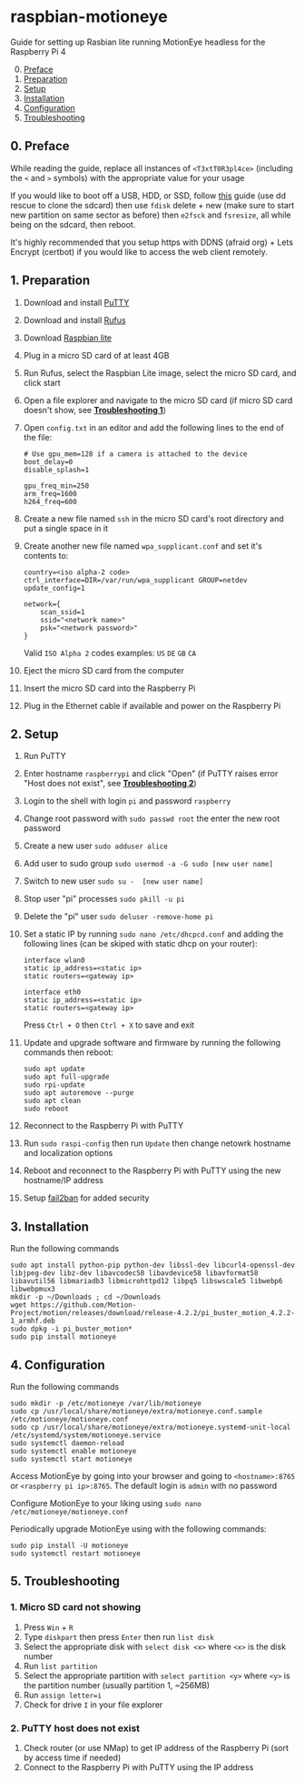 # raspbian-motioneye
Guide for setting up Rasbian lite running MotionEye headless for the Raspberry Pi 4

0. [Preface](#0-preface)
1. [Preparation](#1-preparation)
2. [Setup](#2-setup)
3. [Installation](#3-installation)
4. [Configuration](#4-configuration)
5. [Troubleshooting](#5-troubleshooting)

## 0. Preface

While reading the guide, replace all instances of `<T3xtT0R3pl4ce>` (including the `<` and `>` symbols) with the appropriate value for your usage

If you would like to boot off a USB, HDD, or SSD, follow [this](https://www.tomshardware.com/how-to/boot-raspberry-pi-4-usb) guide (use dd rescue to clone the sdcard) then use `fdisk` delete + new (make sure to start new partition on same sector as before) then `e2fsck` and `fsresize`, all while being on the sdcard, then reboot.

It's highly recommended that you setup https with DDNS (afraid org) + Lets Encrypt (certbot) if you would like to access the web client remotely.

## 1. Preparation  

1. Download and install [PuTTY](https://www.PuTTY.org/)
2. Download and install [Rufus](https://rufus.ie/)
3. Download [Raspbian lite](https://www.raspberrypi.org/downloads/raspbian/)
4. Plug in a micro SD card of at least 4GB
5. Run Rufus, select the Raspbian Lite image, select the micro SD card, and click start
6. Open a file explorer and navigate to the micro SD card (if micro SD card doesn't show, see [**Troubleshooting 1**](#1-micro-sd-card-not-showing))
7. Open `config.txt` in an editor and add the following lines to the end of the file:  

	```
	# Use gpu_mem=128 if a camera is attached to the device
	boot_delay=0
	disable_splash=1
	
	gpu_freq_min=250
	arm_freq=1600
	h264_freq=600
	```  
8. Create a new file named `ssh` in the micro SD card's root directory and put a single space in it
9. Create another new file named `wpa_supplicant.conf` and set it's contents to:

	```
	country=<iso alpha-2 code>
	ctrl_interface=DIR=/var/run/wpa_supplicant GROUP=netdev
	update_config=1

	network={
		scan_ssid=1
		ssid="<network name>"
		psk="<network password>"
	}
	```
	Valid `ISO Alpha 2` codes examples: `US` `DE` `GB` `CA`
10. Eject the micro SD card from the computer
11. Insert the micro SD card into the Raspberry Pi
12. Plug in the Ethernet cable if available and power on the Raspberry Pi

## 2. Setup
1. Run PuTTY
2. Enter hostname `raspberrypi` and click "Open" (if PuTTY raises error "Host does not exist", see [**Troubleshooting 2**](#2-PuTTY-host-does-not-exist))
3. Login to the shell with login `pi` and password `raspberry`
4. Change root password with `sudo passwd root` the enter the new root password
5. Create a new user `sudo adduser alice`
6. Add user to sudo group `sudo usermod -a -G sudo [new user name]`
7. Switch to new user `sudo su -  [new user name]`
8. Stop user "pi" processes `sudo pkill -u pi`
9. Delete the "pi" user `sudo deluser -remove-home pi`
10. Set a static IP by running `sudo nano /etc/dhcpcd.conf` and adding the following lines (can be skiped with static dhcp on your router):

	```
	interface wlan0
	static ip_address=<static ip>
	static routers=<gateway ip>
	
	interface eth0
	static ip_address=<static ip>
	static routers=<gateway ip>
	```
	Press `Ctrl + O` then `Ctrl + X` to save and exit
11. Update and upgrade software and firmware by running the following commands then reboot:

	```
	sudo apt update
	sudo apt full-upgrade
	sudo rpi-update
	sudo apt autoremove --purge
	sudo apt clean
	sudo reboot
	```
12. Reconnect to the Raspberry Pi with PuTTY
13. Run `sudo raspi-config` then run `Update` then change netowrk hostname and localization options
14. Reboot and reconnect to the Raspberry Pi with PuTTY using the new hostname/IP address
15. Setup [fail2ban](https://pimylifeup.com/raspberry-pi-fail2ban/) for added security

## 3. Installation
Run the following commands  

```
sudo apt install python-pip python-dev libssl-dev libcurl4-openssl-dev libjpeg-dev libz-dev libavcodec58 libavdevice58 libavformat58 libavutil56 libmariadb3 libmicrohttpd12 libpq5 libswscale5 libwebp6 libwebpmux3
mkdir -p ~/Downloads ; cd ~/Downloads
wget https://github.com/Motion-Project/motion/releases/download/release-4.2.2/pi_buster_motion_4.2.2-1_armhf.deb
sudo dpkg -i pi_buster_motion*
sudo pip install motioneye
```

## 4. Configuration
Run the following commands

```
sudo mkdir -p /etc/motioneye /var/lib/motioneye
sudo cp /usr/local/share/motioneye/extra/motioneye.conf.sample /etc/motioneye/motioneye.conf
sudo cp /usr/local/share/motioneye/extra/motioneye.systemd-unit-local /etc/systemd/system/motioneye.service
sudo systemctl daemon-reload
sudo systemctl enable motioneye
sudo systemctl start motioneye
```

Access MotionEye by going into your browser and going to `<hostname>:8765` or `<raspberry pi ip>:8765`. The default login is `admin` with no password

Configure MotionEye to your liking using `sudo nano /etc/motioneye/motioneye.conf`

Periodically upgrade MotionEye using with the following commands:
 
```
sudo pip install -U motioneye
sudo systemctl restart motioneye
```

## 5. Troubleshooting
### 1. Micro SD card not showing
1. Press `Win` + `R`
2. Type `diskpart` then press `Enter` then run `list disk`
3. Select the appropriate disk with `select disk <x>` where `<x>` is the disk number
4. Run `list partition`
5. Select the appropriate partition with `select partition <y>` where `<y>` is the partition number (usually partition 1, ~256MB)
6. Run `assign letter=i`
7. Check for drive `I` in your file explorer

### 2. PuTTY host does not exist
1. Check router (or use NMap) to get IP address of the Raspberry Pi (sort by access time if needed)
2. Connect to the Raspberry Pi with PuTTY using the IP address
